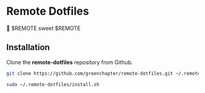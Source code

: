 # Remote Dotfiles

💖 $REMOTE sweet $REMOTE

## Installation

Clone the **remote-dotfiles** repository from Github.
```bash
git clone https://github.com/greenchapter/remote-dotfiles.git ~/.remote-dotfiles
```

```bash
sudo ~/.remote-dotfiles/install.sh
```
